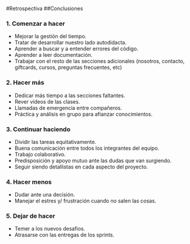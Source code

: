 #Retrospectiva
##Conclusiones

### 1. Comenzar a hacer
- Mejorar la gestión del tiempo.
- Tratar de desarrollar nuestro lado autodidacta.
- Aprender a buscar y a entender errores del código.
- Aprender a leer documentación.
- Trabajar con el resto de las secciones adicionales (nosotros, contacto, giftcards, cursos, preguntas frecuentes, etc)

### 2. Hacer más
- Dedicar más tiempo a las secciones faltantes.
- Rever vídeos de las clases.
- Llamadas de emergencia entre compañeros.
- Práctica y análisis en grupo para afianzar conocimientos.

### 3. Continuar haciendo
- Dividir las tareas equitativamente.
- Buena comunicación entre todos los integrantes del equipo.
- Trabajo colaborativo.
- Predisposición y apoyo mutuo ante las dudas que van surgiendo.
- Seguir siendo detallistas en cada aspecto del proyecto.

### 4. Hacer menos
- Dudar ante una decisión.
- Manejar el estres y/ frustración cuando no salen las cosas.

### 5. Dejar de hacer
- Temer a los nuevos desafios.
- Atrasarse con las entregas de los sprints.